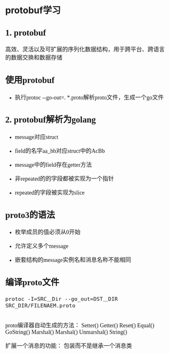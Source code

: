 # protobuf学习 #

<font size=4 face=d>

## 1. protobuf ##

高效、灵活以及可扩展的序列化数据结构，用于跨平台、跨语言的数据交换和数据存储

## 使用protobuf ##

- 执行protoc --go-out=. *.proto解析proto文件，生成一个go文件

## 2. protobuf解析为golang ##

- message对应struct

- field的名字aa_bb对应struct中的AcBb

- message中的field存在getter方法

- 非repeated的的字段都被实现为一个指针

- repeated的字段被实现为slice

## proto3的语法 ##

- 枚举成员的值必须从0开始

- 允许定义多个message

- 嵌套结构的message实例名和消息名称不能相同

## 编译proto文件 ##

    protoc -I=SRC＿Dir --go_out=DST＿DIR　SRC_DIR/FILENAEM.proto

##  ##

proto编译器自动生成的方法：
    Setter()
    Getter()
    Reset()
    Equal()
    GoString()
    Marshal()
    Marshal()
    Unmarshal()
    String()




扩展一个消息的功能：
    包装而不是继承一个消息类